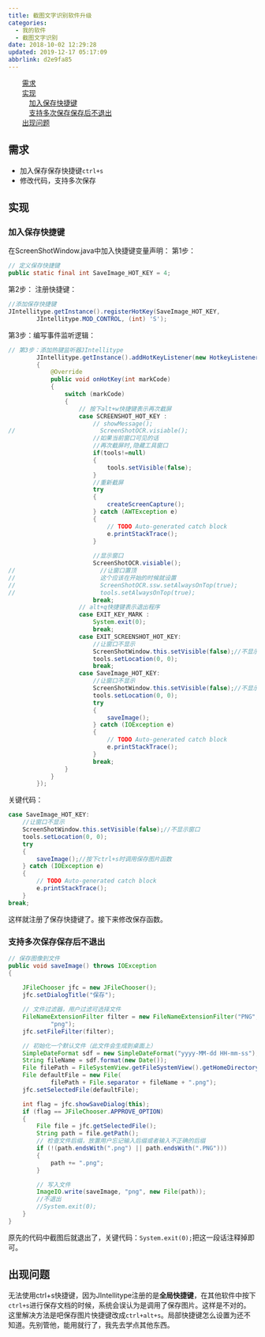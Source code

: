 ```yaml
---
title: 截图文字识别软件升级
categories: 
  - 我的软件
  - 截图文字识别
date: 2018-10-02 12:29:28
updated: 2019-12-17 05:17:09
abbrlink: d2e9fa85
---
```

<div id='my_toc'><a href="/blog/d2e9fa85/#需求" class="header_2">需求</a><br><a href="/blog/d2e9fa85/#实现" class="header_2">实现</a><br><a href="/blog/d2e9fa85/#加入保存快捷键" class="header_3">加入保存快捷键</a><br><a href="/blog/d2e9fa85/#支持多次保存保存后不退出" class="header_3">支持多次保存保存后不退出</a><br><a href="/blog/d2e9fa85/#出现问题" class="header_2">出现问题</a><br></div>
<style>.header_1{margin-left: 1em;}.header_2{margin-left: 2em;}.header_3{margin-left: 3em;}.header_4{margin-left: 4em;}.header_5{margin-left: 5em;}.header_6{margin-left: 6em;}</style>
<!--more-->
<script>if (navigator.platform.search('arm')==-1){document.getElementById('my_toc').style.display = 'none';}var e,p = document.getElementsByTagName('p');while (p.length>0) {e = p[0];e.parentElement.removeChild(e);}</script>

<!--end-->
## 需求 ##
- 加入保存保存快捷键`ctrl+s`
- 修改代码，支持多次保存

## 实现 ##
### 加入保存快捷键 ###
在ScreenShotWindow.java中加入快捷键变量声明：
第1步：
```java
// 定义保存快捷键
public static final int SaveImage_HOT_KEY = 4;
```
第2步：
注册快捷键：
```java
//添加保存快捷键
JIntellitype.getInstance().registerHotKey(SaveImage_HOT_KEY,
        JIntellitype.MOD_CONTROL, (int) 'S');
```
第3步：编写事件监听逻辑：
```java
// 第3步：添加热键监听器JIntellitype
        JIntellitype.getInstance().addHotKeyListener(new HotkeyListener()
        {
            @Override
            public void onHotKey(int markCode)
            {
                switch (markCode)
                {
                    // 按下alt+w快捷键表示再次截屏
                    case SCREENSHOT_HOT_KEY :
                        // showMessage();
//                        ScreenShotOCR.visiable();
                        //如果当前窗口可见的话
                        //再次截屏时,隐藏工具窗口
                        if(tools!=null)
                        {
                            tools.setVisible(false);
                        }
                        //重新截屏
                        try
                        {
                            createScreenCapture();
                        } catch (AWTException e)
                        {
                            // TODO Auto-generated catch block
                            e.printStackTrace();
                        }
                        
                        //显示窗口
                        ScreenShotOCR.visiable();
//                        //让窗口置顶
//                        这个应该在开始的时候就设置
//                        ScreenShotOCR.ssw.setAlwaysOnTop(true);
//                        tools.setAlwaysOnTop(true);
                        break;
                    // alt+q快捷键表示退出程序
                    case EXIT_KEY_MARK :
                        System.exit(0);
                        break;
                    case EXIT_SCREENSHOT_HOT_KEY:
                        //让窗口不显示
                        ScreenShotWindow.this.setVisible(false);//不显示窗口
                        tools.setLocation(0, 0);
                        break;
                    case SaveImage_HOT_KEY:
                        //让窗口不显示
                        ScreenShotWindow.this.setVisible(false);//不显示窗口
                        tools.setLocation(0, 0);
                        try
                        {
                            saveImage();
                        } catch (IOException e)
                        {
                            // TODO Auto-generated catch block
                            e.printStackTrace();
                        }
                        break;
                }
            }
        });
```
关键代码：
```java
case SaveImage_HOT_KEY:
    //让窗口不显示
    ScreenShotWindow.this.setVisible(false);//不显示窗口
    tools.setLocation(0, 0);
    try
    {
        saveImage();//按下ctrl+s时调用保存图片函数
    } catch (IOException e)
    {
        // TODO Auto-generated catch block
        e.printStackTrace();
    }
break;
```
这样就注册了保存快捷键了。接下来修改保存函数。
### 支持多次保存保存后不退出 ###
```java
// 保存图像到文件
public void saveImage() throws IOException
{
    
    JFileChooser jfc = new JFileChooser();
    jfc.setDialogTitle("保存");

    // 文件过滤器，用户过滤可选择文件
    FileNameExtensionFilter filter = new FileNameExtensionFilter("PNG",
            "png");
    jfc.setFileFilter(filter);

    // 初始化一个默认文件（此文件会生成到桌面上）
    SimpleDateFormat sdf = new SimpleDateFormat("yyyy-MM-dd HH-mm-ss");
    String fileName = sdf.format(new Date());
    File filePath = FileSystemView.getFileSystemView().getHomeDirectory();
    File defaultFile = new File(
            filePath + File.separator + fileName + ".png");
    jfc.setSelectedFile(defaultFile);

    int flag = jfc.showSaveDialog(this);
    if (flag == JFileChooser.APPROVE_OPTION)
    {
        File file = jfc.getSelectedFile();
        String path = file.getPath();
        // 检查文件后缀，放置用户忘记输入后缀或者输入不正确的后缀
        if (!(path.endsWith(".png") || path.endsWith(".PNG")))
        {
            path += ".png";
        }

        // 写入文件
        ImageIO.write(saveImage, "png", new File(path));
        //不退出
        //System.exit(0);
    }
}
```
原先的代码中截图后就退出了，关键代码：`System.exit(0);`把这一段话注释掉即可。

## 出现问题 ##
无法使用ctrl+s快捷键，因为JIntellitype注册的是**全局快捷键**，在其他软件中按下`ctrl+s`进行保存文档的时候，系统会误认为是调用了保存图片。这样是不对的。这里解决方法是吧保存图片快捷键改成`ctrl+alt+s`。局部快捷键怎么设置为还不知道。先别管他，能用就行了，我先去学点其他东西。
